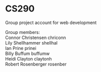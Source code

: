 # CS290          
Group project account for web development

Group members:        
Connor Christensen  chriconn        
Lily Shellhammer    shellhal       
Ian Prine		        prinei        
Billy Buffum		    buffumw        
Heidi Clayton		    claytonh         
Robert Rosenberger 	rosenber        
